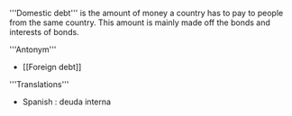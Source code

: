 '''Domestic debt''' is the amount of money a country has to pay to people from the same country. This amount is mainly made off the bonds and interests of bonds.

'''Antonym'''

* [[Foreign debt]]

'''Translations'''

* Spanish : deuda interna